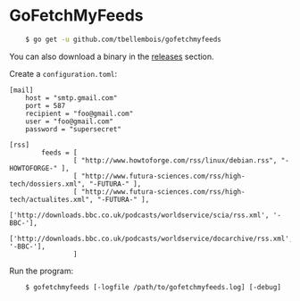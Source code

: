 # GoFetchMyFeeds

```bash
    $ go get -u github.com/tbellembois/gofetchmyfeeds
```

You can also download a binary in the [releases](https://github.com/tbellembois/gofetchmyfeeds/releases) section.

Create a `configuration.toml`:
```
[mail]
    host = "smtp.gmail.com"
    port = 587
    recipient = "foo@gmail.com"
    user = "foo@gmail.com"
    password = "supersecret"

[rss]
        feeds = [ 
                [ "http://www.howtoforge.com/rss/linux/debian.rss", "-HOWTOFORGE-" ],
                [ "http://www.futura-sciences.com/rss/high-tech/dossiers.xml", "-FUTURA-" ],
                [ "http://www.futura-sciences.com/rss/high-tech/actualites.xml", "-FUTURA-" ],
                ['http://downloads.bbc.co.uk/podcasts/worldservice/scia/rss.xml', '-BBC-'],
                ['http://downloads.bbc.co.uk/podcasts/worldservice/docarchive/rss.xml', '-BBC-'],
                ]
```

Run the program:
```
    $ gofetchmyfeeds [-logfile /path/to/gofetchmyfeeds.log] [-debug]
```
